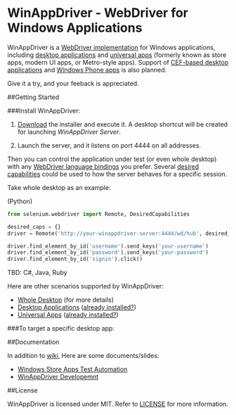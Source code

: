WinAppDriver - WebDriver for Windows Applications
=================================================

WinAppDriver is a [WebDriver implementation](//github.com/imsardine/winappdriver/wiki/Protocol-Implementation) for Windows applications, including [desktop applications](//github.com/imsardine/winappdriver/wiki/Desotop-Applications) and [universal apps](//github.com/imsardine/winappdriver/wiki/Universal-Apps) (formerly known as store apps, modern UI apps, or Metro-style apps). Support of [CEF-based desktop applications](//github.com/imsardine/winappdriver/wiki/Hybrid-Desktop-Applications) and [Windows Phone apps](//github.com/imsardine/winappdriver/wiki/Windows-Phone-Apps) is also planned.

Give it a try, and your feeback is appreciated.

##Getting Started

###Install WinAppDriver:

 1. [Download](https://github.com/imsardine/winappdriver/releases/download/v0.1/WinAppDriverInstaller.msi) the installer and execute it. A desktop shortcut will be created for launching _WinAppDriver Server_.

 2. Launch the server, and it listens on port 4444 on all addresses.

Then you can control the application under test (or even whole desktop) with any [WebDriver language bindings](http://docs.seleniumhq.org/download/#client-drivers) you prefer. Several [desired capabilities](//github.com/imsardine/winappdriver/wiki/Desired-Capabilities) could be used to how the server behaves for a specific session.

Take whole desktop as an example:

(Python)
```python
from selenium.webdriver import Remote, DesiredCapabilities

desired_caps = {}
driver = Remote('http://your-winappdriver-server:4444/wd/hub', desired_caps)

driver.find_element_by_id('username').send_keys('your-username')
driver.find_element_by_id('password').send_keys('your-password')
driver.find_element_by_id('signin').click()
```

TBD: C#, Java, Ruby

Here are other scenarios supported by WinAppDriver:

 * [Whole Desktop](//github.com/imsardine/winappdriver/wiki/Whole-Desktop) (for more details)
 * [Desktop Applications](//github.com/imsardine/winappdriver/wiki/Desotop-Applications) ([already installed?](//github.com/imsardine/winappdriver/wiki/Desotop-Applications-Already-Installed))
 * [Universal Apps](//github.com/imsardine/winappdriver/wiki/Universal-Apps) ([already installed?](//github.com/imsardine/winappdriver/wiki/Universal-Apps-Already-Installed))

###To target a specific desktop app:

##Documentation

In addition to [wiki](//github.com/imsardine/winappdriver/wiki), Here are some documents/slides:

 * [Windows Store Apps Test Automation](http://www.slideshare.net/jeremykao92/winappdriver-windows-store-apps-test-automation)
 * [WinAppDriver Developemnt](http://www.slideshare.net/jeremykao92/winappdriver-development)

##License

WinAppDriver is licensed under MIT. Refer to [LICENSE](LICENSE) for more information.
